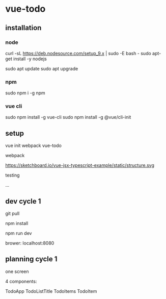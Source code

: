 # vue-todo

## installation

### node

curl -sL https://deb.nodesource.com/setup_9.x | sudo -E bash -
sudo apt-get install -y nodejs

sudo apt update
sudo apt upgrade


### npm

sudo npm i -g npm

### vue cli

sudo npm install -g vue-cli
sudo npm install -g @vue/cli-init


## setup

vue init webpack vue-todo


webpack

https://sketchboard.io/vue-jsx-typescript-example/static/structure.svg

testing

...

<initalize a new git repo here>


## dev cycle 1

git pull

npm install

npm run dev

brower: localhost:8080


## planning cycle 1

one screen

4 components:

TodoApp
TodoListTitle
TodoItems
TodoItem





